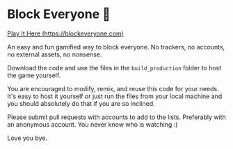 # Block Everyone 🍉

[Play It Here (https://blockeveryone.com)](https://blockeveryone.com)

An easy and fun gamified way to block everyone. No trackers, no accounts, no external assets, no nonsense.

Download the code and use the files in the `build_production` folder to host the game yourself.

You are encouraged to modify, remix, and reuse this code for your needs. It's easy to host it yourself or just run the files from your local machine 
and you should absolutely do that if you are so inclined.

Please submit pull requests with accounts to add to the lists. Preferably with an anonymous account. You never know who is watching :)

Love you bye.
